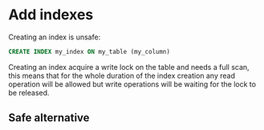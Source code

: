 # Add indexes

Creating an index is unsafe:

```sql
CREATE INDEX my_index ON my_table (my_column)
```

Creating an index acquire a write lock on the table and needs a full scan, this means that for the whole duration of the index creation any read operation will be allowed but write operations will be waiting for the lock to be released.

## Safe alternative
